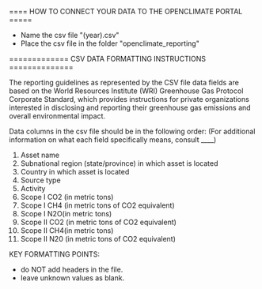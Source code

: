 ==== HOW TO CONNECT YOUR DATA TO THE OPENCLIMATE PORTAL =====

- Name the csv file "(year).csv" 
- Place the csv file in the folder "openclimate_reporting"

============= CSV DATA FORMATTING INSTRUCTIONS ==============

The reporting guidelines as represented by the CSV file data fields are based on the
World Resources Institute (WRI) Greenhouse Gas Protocol Corporate Standard,
which provides instructions for private organizations interested in
disclosing and reporting their greenhouse gas emissions and overall
environmental impact.


Data columns in the csv file should be in the following order:
(For additional information on what each field specifically means, consult ____)
1. Asset name
2. Subnational region (state/province) in which asset is located
3. Country in which asset is located
4. Source type
5. Activity
6. Scope I CO2 (in metric tons)
7. Scope I CH4 (in metric tons of CO2 equivalent)
8. Scope I N2O(in metric tons)
9. Scope II CO2 (in metric tons of CO2 equivalent)
10. Scope II CH4(in metric tons)
11. Scope II N20 (in metric tons of CO2 equivalent)


KEY FORMATTING POINTS:
* do NOT add headers in the file.
* leave unknown values as blank.